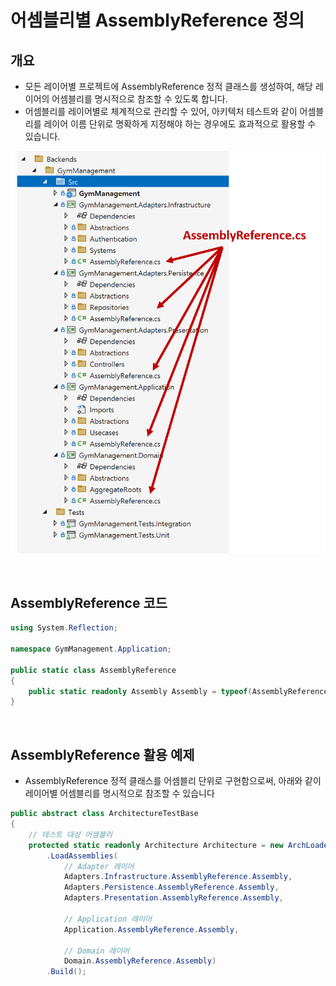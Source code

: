 # 어셈블리별 AssemblyReference 정의

## 개요
- 모든 레이어별 프로젝트에 AssemblyReference 정적 클래스를 생성하여, 해당 레이어의 어셈블리를 명시적으로 참조할 수 있도록 합니다.
- 어셈블리를 레이어별로 체계적으로 관리할 수 있어, 아키텍처 테스트와 같이 어셈블리를 레이어 이름 단위로 명확하게 지정해야 하는 경우에도 효과적으로 활용할 수 있습니다.

![](./project-assemblyreference..png)

<br/>

## AssemblyReference 코드
```cs
using System.Reflection;

namespace GymManagement.Application;

public static class AssemblyReference
{
    public static readonly Assembly Assembly = typeof(AssemblyReference).Assembly;
}
```

<br/>

## AssemblyReference 활용 예제
- AssemblyReference 정적 클래스를 어셈블리 단위로 구현함으로써, 아래와 같이 레이어별 어셈블리를 명시적으로 참조할 수 있습니다

```cs
public abstract class ArchitectureTestBase
{
    // 테스트 대상 어셈블리
    protected static readonly Architecture Architecture = new ArchLoader()
        .LoadAssemblies(
            // Adapter 레이어
            Adapters.Infrastructure.AssemblyReference.Assembly,
            Adapters.Persistence.AssemblyReference.Assembly,
            Adapters.Presentation.AssemblyReference.Assembly,

            // Application 레이어
            Application.AssemblyReference.Assembly,

            // Domain 레이어
            Domain.AssemblyReference.Assembly)
        .Build();
```
